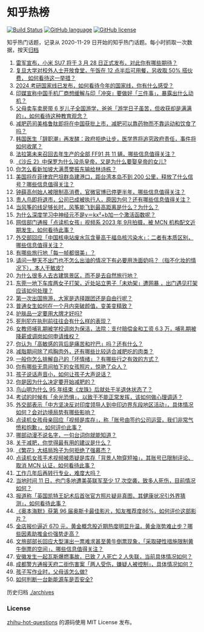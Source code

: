 # 知乎热榜
[![Build Status](https://github.com/ToWeLong/zhihu-hot-questions/workflows/CI/badge.svg)](https://github.com/ToWeLong/zhihu-hot-questions/actions)
[![GitHub language](https://img.shields.io/badge/language-golang-orange.svg)](https://golang.org/)
[![GitHub license](https://img.shields.io/github/license/ToWeLong/zhihu-hot-questions)](https://github.com/ToWeLong/zhihu-hot-questions/blob/main/LICENSE)

知乎热门话题，记录从 2020-11-29 日开始的知乎热门话题。每小时抓取一次数据，按天[归档](./archives)

<!-- BEGIN -->

1. [雷军宣布，小米 SU7 将于 3 月 28 日正式发布，对此你有哪些期待？](https://www.zhihu.com/question/648155699)
1. [复旦大学对校外人士开放食堂，午饭在 12 点半后可用餐，另收取 50% 搭伙费， 如何看待这一举措？](https://www.zhihu.com/question/648044664)
1. [2024 考研国家线已发布，如何看待今年的国家线，你有什么感受？](https://www.zhihu.com/question/648165580)
1. [印媒宣称中国手机厂商想缓解与印「冲突」要做好「三件事」，暴露出什么动机？](https://www.zhihu.com/question/648159221)
1. [父母卖车卖房带 6 岁儿子全国游学，爸爸「游学日子虽苦，但收获却是满满的」，如何看待这种教育观念？](https://www.zhihu.com/question/648167646)
1. [减肥药司美格鲁肽即将在中国获批上市，减肥可以靠药物而不靠运动和饮食了吗？](https://www.zhihu.com/question/648015041)
1. [韩国医生「辞职潮」再发酵：政府拒绝让步，医学界将追究政府责任，事件将如何收尾？](https://www.zhihu.com/question/648207884)
1. [法拉第未来召回去年生产的全部 FF91 共 11 辆，哪些信息值得关注？](https://www.zhihu.com/question/648170834)
1. [《沙丘 2》中保罗为什么没杀皇帝，又是为什么要娶皇帝的女儿?](https://www.zhihu.com/question/647623649)
1. [你怎么看新加坡大满贯樊振东输给林诗栋？](https://www.zhihu.com/question/648203554)
1. [美国将在菲律宾巴坦群岛建港口，距台湾本岛不到 200 公里，释放了什么信号？哪些信息值得关注？](https://www.zhihu.com/question/648159915)
1. [钟薛高创始人被限制高消费，官微官博已停更半年，哪些信息值得关注？](https://www.zhihu.com/question/648207236)
1. [贵人鸟即将退市，公司已成被执行人，原因为何？还有哪些信息值得关注？](https://www.zhihu.com/question/648213652)
1. [当风筝的线足够长时，风筝能飞到最高距离是什么？为什么？](https://www.zhihu.com/question/647022202)
1. [为什么深度学习中神经元不是y＝kx²+b加一个激活函数呢？](https://www.zhihu.com/question/647706452)
1. [网信部门通报「点读机女孩」视频系 2023 年 9月拍摄，被 MCN 机构配文近期发生，如何看待此事？](https://www.zhihu.com/question/648215502)
1. [外交部回应「中国核电站废水氚含量高于福岛核污染水」：二者有本质区别，哪些信息值得关注？](https://www.zhihu.com/question/648214728)
1. [有哪些旅行地「每一帧都很美」？](https://www.zhihu.com/question/647003816)
1. [请问一整天不出门也不怎么出油的情况下有必要用洗面奶吗？（指不化妆的情况下），本人干敏皮?](https://www.zhihu.com/question/645969976)
1. [为什么很多人去古建筑景区，而不是去自然旅行地？](https://www.zhihu.com/question/647003775)
1. [东莞一地下车库两女子打架，近处站立男子「未劝架」遭网暴 ，出门遇见打架应该如何处理？](https://www.zhihu.com/question/648007942)
1. [第一次出国旅游，大家是选择跟团还是自由行呢？](https://www.zhihu.com/question/647331772)
1. [普通女生如何在一个月内突破颜值，变美变精致？](https://www.zhihu.com/question/647198754)
1. [护肤品一定要用大牌才好吗?](https://www.zhihu.com/question/640519009)
1. [死刑犯在执刑前往往会有什么样的表现？](https://www.zhihu.com/question/32115896)
1. [女教师哺乳期被学校调岗为保洁，法院：支付赔偿金和工资 6.3 万，哺乳期被降薪或调岗如何申请维权？](https://www.zhihu.com/question/648152693)
1. [你认为「高敏感的背后是痛苦和拧巴」吗？还有什么？](https://www.zhihu.com/question/647962961)
1. [减脂期间除了鸡胸肉外，还有哪些比较适合减肥吃的肉类？](https://www.zhihu.com/question/645242876)
1. [一般你怎么排解自己的「坏情绪」？有哪些行之有效的方式？](https://www.zhihu.com/question/647965821)
1. [你有哪些无意间拍下的女孩照片，惊艳了众人？](https://www.zhihu.com/question/367357782)
1. [孩子说话声音小，如何让孩子大声说话？](https://www.zhihu.com/question/647123531)
1. [你是因为什么决定要开始减肥的？](https://www.zhihu.com/question/647449148)
1. [鸟山明为什么 95 年结束《龙珠》后就处于半退休状态了？](https://www.zhihu.com/question/647721597)
1. [考试的时候有「余光恐惧」，以致于不能正常发挥，该如何做心理调适？](https://www.zhihu.com/question/647548776)
1. [外交部表示「中方坚决反对印度领导人到中印边界东段地区活动」，具体情况如何？会对边境局势有哪些影响？](https://www.zhihu.com/question/648111794)
1. [点读机女孩母亲回应「视频是库存」，称「账号由签约公司运营，我们非常气愤和抱歉」，如何评价此事？](https://www.zhihu.com/question/648079504)
1. [哪部动漫不说名字，一句台词你就能知道？](https://www.zhihu.com/question/644118780)
1. [关于减肥，你觉得最有用的建议是什么？](https://www.zhihu.com/question/647170824)
1. [《繁花》大结局玲子为何拒绝了强慕杰？](https://www.zhihu.com/question/640542680)
1. [点读机女孩手术视频被质疑是库存「背景人物穿短袖」，其账号已限制评论、取消 MCN 认证，如何看待此事？](https://www.zhihu.com/question/648047753)
1. [工作几年后再转行专业，难度大吗？](https://www.zhihu.com/question/647204426)
1. [当地时间 11 日，也门多地遭美英联军至少 17 次空袭，致多人死伤，目前情况如何？](https://www.zhihu.com/question/648155471)
1. [报道称「英国凯特王妃术后首张官方照片疑非真图，其健康状况引外界猜测」，如何看待此事？](https://www.zhihu.com/question/648057469)
1. [《奥本海默》获第 96 届奥斯卡最佳影片，知友推荐度86%，如何评价这部影片？](https://www.zhihu.com/question/648006965)
1. [金店报价逼近 670 元，黄金概念股近期热度明显升温，黄金涨势难止步？哪些因素助推金价强势走高？](https://www.zhihu.com/question/648169500)
1. [文旅部部长回应大型演出一票难求甚至黄牛倒票现象，「采取硬性措施限制黄牛倒票的空间」，哪些信息值得关注？](https://www.zhihu.com/question/648057909)
1. [安徽发生一起瓦斯爆燃事故，已致 7 人死亡 2 人失联，当前具体情况如何？](https://www.zhihu.com/question/648115232)
1. [成都警方通报天府二街伤害案「两人受伤，嫌疑人被控制」，具体情况如何？](https://www.zhihu.com/question/648099246)
1. [孩子写作业时，父母该怎么做?](https://www.zhihu.com/question/646830658)
1. [如何判断一台新能源车是否安全?](https://www.zhihu.com/question/648005942)

<!-- END -->

历史归档 [./archives](./archives)


### License
[zhihu-hot-questions](https://github.com/towelong/zhihu-hot-questions) 的源码使用 MIT License 发布。